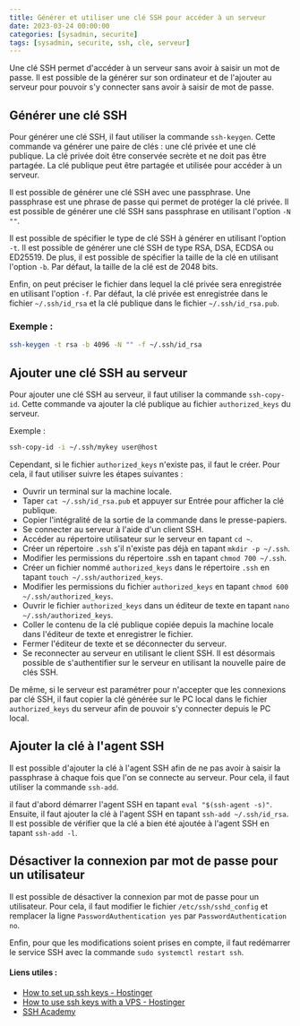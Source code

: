 ```yaml
---
title: Générer et utiliser une clé SSH pour accéder à un serveur
date: 2023-03-24 00:00:00
categories: [sysadmin, securite]
tags: [sysadmin, securite, ssh, cle, serveur]
---
```


Une clé SSH permet d'accéder à un serveur sans avoir à saisir un mot de passe. Il est possible de la générer sur son ordinateur et de l'ajouter au serveur pour pouvoir s'y connecter sans avoir à saisir de mot de passe.

## Générer une clé SSH

Pour générer une clé SSH, il faut utiliser la commande `ssh-keygen`. Cette commande va générer une paire de clés : une clé privée et une clé publique. La clé privée doit être conservée secrète et ne doit pas être partagée. La clé publique peut être partagée et utilisée pour accéder à un serveur.

Il est possible de générer une clé SSH avec une passphrase. Une passphrase est une phrase de passe qui permet de protéger la clé privée. Il est possible de générer une clé SSH sans passphrase en utilisant l'option `-N ""`.

Il est possible de spécifier le type de clé SSH à générer en utilisant l'option `-t`. Il est possible de générer une clé SSH de type RSA, DSA, ECDSA ou ED25519. De plus, il est possible de spécifier la taille de la clé en utilisant l'option `-b`. Par défaut, la taille de la clé est de 2048 bits.

Enfin, on peut préciser le fichier dans lequel la clé privée sera enregistrée en utilisant l'option `-f`. Par défaut, la clé privée est enregistrée dans le fichier `~/.ssh/id_rsa` et la clé publique dans le fichier `~/.ssh/id_rsa.pub`.

### Exemple : 

```bash
ssh-keygen -t rsa -b 4096 -N "" -f ~/.ssh/id_rsa
```

## Ajouter une clé SSH au serveur

Pour ajouter une clé SSH au serveur, il faut utiliser la commande `ssh-copy-id`. Cette commande va ajouter la clé publique au fichier `authorized_keys` du serveur.

Exemple : 

```bash
ssh-copy-id -i ~/.ssh/mykey user@host
```

Cependant, si le fichier `authorized_keys` n'existe pas, il faut le créer. Pour cela, il faut utiliser suivre les étapes suivantes : 

- Ouvrir un terminal sur la machine locale.
- Taper `cat ~/.ssh/id_rsa.pub` et appuyer sur Entrée pour afficher la clé publique.
- Copier l'intégralité de la sortie de la commande dans le presse-papiers.
- Se connecter au serveur à l'aide d'un client SSH.
- Accéder au répertoire utilisateur sur le serveur en tapant `cd ~`.
- Créer un répertoire `.ssh` s'il n'existe pas déjà en tapant `mkdir -p ~/.ssh`.
- Modifier les permissions du répertoire .ssh en tapant `chmod 700 ~/.ssh`.
- Créer un fichier nommé `authorized_keys` dans le répertoire `.ssh` en tapant `touch ~/.ssh/authorized_keys`.
- Modifier les permissions du fichier `authorized_keys` en tapant `chmod 600 ~/.ssh/authorized_keys`.
- Ouvrir le fichier `authorized_keys` dans un éditeur de texte en tapant `nano ~/.ssh/authorized_keys`.
- Coller le contenu de la clé publique copiée depuis la machine locale dans l'éditeur de texte et enregistrer le fichier.
- Fermer l'éditeur de texte et se déconnecter du serveur.
- Se reconnecter au serveur en utilisant le client SSH. Il est désormais possible de s'authentifier sur le serveur en utilisant la nouvelle paire de clés SSH.

De même, si le serveur est paramétrer pour n'accepter que les connexions par clé SSH, il faut copier la clé générée sur le PC local dans le fichier `authorized_keys` du serveur afin de pouvoir s'y connecter depuis le PC local.

## Ajouter la clé à l'agent SSH

Il est possible d'ajouter la clé à l'agent SSH afin de ne pas avoir à saisir la passphrase à chaque fois que l'on se connecte au serveur. Pour cela, il faut utiliser la commande `ssh-add`.

il faut d'abord démarrer l'agent SSH en tapant `eval "$(ssh-agent -s)"`. Ensuite, il faut ajouter la clé à l'agent SSH en tapant `ssh-add ~/.ssh/id_rsa`. Il est possible de vérifier que la clé a bien été ajoutée à l'agent SSH en tapant `ssh-add -l`.

## Désactiver la connexion par mot de passe pour un utilisateur

Il est possible de désactiver la connexion par mot de passe pour un utilisateur. Pour cela, il faut modifier le fichier `/etc/ssh/sshd_config` et remplacer la ligne `PasswordAuthentication yes` par `PasswordAuthentication no`.

Enfin, pour que les modifications soient prises en compte, il faut redémarrer le service SSH avec la commande `sudo systemctl restart ssh`.

#### Liens utiles :

- [How to set up ssh keys - Hostinger ](https://www.hostinger.com/tutorials/ssh/how-to-set-up-ssh-keys)
- [How to use ssh keys with a VPS - Hostinger](https://support.hostinger.com/en/articles/4792364-how-to-use-ssh-keys-at-vps)
- [SSH Academy](https://www.ssh.com/academy/ssh/copy-id#copy-the-key-to-a-server)